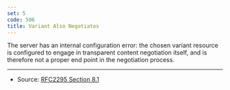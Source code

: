 ```yaml
---
set: 5
code: 506
title: Variant Also Negotiates
---
```


The server has an internal configuration error: the chosen variant resource is
configured to engage in transparent content negotiation itself, and is therefore
not a proper end point in the negotiation process.

---

* Source: [RFC2295 Section 8.1][1]

[1]: <http://tools.ietf.org/html/rfc2295#section-8.1>